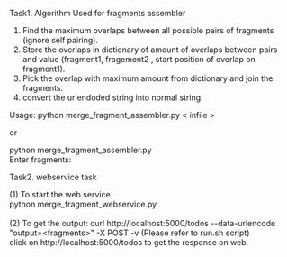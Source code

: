 Task1.
Algorithm Used for fragments assembler
1. Find the maximum overlaps between all possible pairs of fragments (ignore self pairing).
2. Store the overlaps in dictionary of amount of overlaps between pairs and value (fragment1, fragement2 , start position of overlap on fragment1).
3. Pick the overlap with maximum amount from dictionary and join the fragments.
4. convert the urlendoded string into normal string.

Usage: 
python merge_fragment_assembler.py 	&lt; infile	&gt; <br>
 
or
<br>

python merge_fragment_assembler.py <br>
Enter fragments:

Task2. webservice task

(1) To start the web service <br>
python merge_fragment_webservice.py <br><br>
(2) To get the output:
curl http://localhost:5000/todos --data-urlencode "output=&lt;fragments&gt;" -X POST -v    (Please refer to run.sh script) <br>
click on http://localhost:5000/todos to get the response on web.
